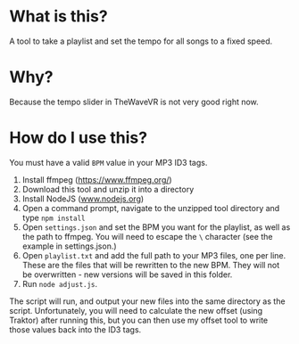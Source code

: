 # What is this?

A tool to take a playlist and set the tempo for all songs to a fixed speed.

# Why?

Because the tempo slider in TheWaveVR is not very good right now.

# How do I use this?

You must have a valid `BPM` value in your MP3 ID3 tags.

1. Install ffmpeg (https://www.ffmpeg.org/)
2. Download this tool and unzip it into a directory
3. Install NodeJS (www.nodejs.org)
4. Open a command prompt, navigate to the unzipped tool directory and type `npm install`
5. Open `settings.json` and set the BPM you want for the playlist, as well as the path to ffmpeg. You will need to escape the `\` character (see the example in settings.json.)
6. Open `playlist.txt` and add the full path to your MP3 files, one per line. These are the files that will be rewritten to the new BPM. They will not be overwritten - new versions will be saved in this folder.
7. Run `node adjust.js`.

The script will run, and output your new files into the same directory as the script. Unfortunately, you will need to calculate the new offset (using Traktor) after running this, but you can then use my offset tool to write those values back into the ID3 tags.